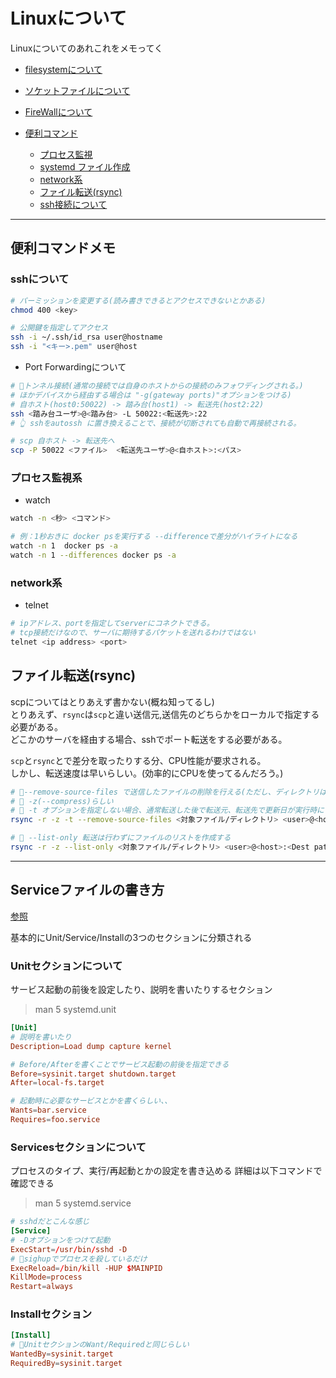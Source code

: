 # Linuxについて

Linuxについてのあれこれをメモってく

- [filesystemについて](filesystem)
- [ソケットファイルについて](socketfile)
- [FireWallについて](FireWall/Firewall)

- [便利コマンド](#usefull)
  - [プロセス監視](#watch)
  - [systemd ファイル作成](#systemd)
  - [network系](#network)
  - [ファイル転送(rsync)](#rsync)
  - [ssh接続について](#ssh)

---

## <a name=usefull>便利コマンドメモ</a>

### <a name=ssh>sshについて</a>

```sh
# パーミッションを変更する(読み書きできるとアクセスできないとかある)
chmod 400 <key>

# 公開鍵を指定してアクセス
ssh -i ~/.ssh/id_rsa user@hostname
ssh -i "<キー>.pem" user@host
```

- Port Forwardingについて

```sh
# 🌟トンネル接続(通常の接続では自身のホストからの接続のみフォワディングされる。)
# ほかデバイスから経由する場合は "-g(gateway ports)"オプションをつける)
# 自ホスト(host0:50022) -> 踏み台(host1) -> 転送先(host2:22)
ssh <踏み台ユーザ>@<踏み台> -L 50022:<転送先>:22
# 👆 sshをautossh に置き換えることで、接続が切断されても自動で再接続される。

# scp 自ホスト -> 転送先へ
scp -P 50022 <ファイル>  <転送先ユーザ>@<自ホスト>:<パス> 
```

### <a name=watch>プロセス監視系</a>

- watch

```sh
watch -n <秒> <コマンド>

# 例：1秒おきに docker psを実行する --differenceで差分がハイライトになる
watch -n 1  docker ps -a
watch -n 1 --differences docker ps -a
```

### <a name=network>network系</a>

- telnet

```sh
# ipアドレス、portを指定してserverにコネクトできる。
# tcp接続だけなので、サーバに期待するパケットを送れるわけではない
telnet <ip address> <port>
```

## <a name=rsync>ファイル転送(rsync)</a>

scpについてはとりあえず書かない(概ね知ってるし)  
とりあえず、`rsync`は`scp`と違い送信元,送信先のどちらかをローカルで指定する
必要がある。  
どこかのサーバを経由する場合、sshでポート転送をする必要がある。

`scp`と`rsync`とで差分を取ったりする分、CPU性能が要求される。  
しかし、転送速度は早いらしい。(効率的にCPUを使ってるんだろう。)

```sh
# 🌟--remove-source-files で送信したファイルの削除を行える(ただし、ディレクトリは消さない)
# 🌟 -z(--compress)らしい
# 🌟 -t オプションを指定しない場合、通常転送した後で転送元、転送先で更新日が実行時にされてしまう。そこで-tオプションをつけることで更新日時を保持したままにすることができる
rsync -r -z -t --remove-source-files <対象ファイル/ディレクトリ> <user>@<host>:<Dest path>

# 🌟 --list-only 転送は行わずにファイルのリストを作成する
rsync -r -z --list-only <対象ファイル/ディレクトリ> <user>@<host>:<Dest path>
```

---

## <a name=systemd>Serviceファイルの書き方</a>

[参照](https://qiita.com/masami256/items/ef0f23125cf8255e4857)

基本的にUnit/Service/Installの3つのセクションに分類される

### Unitセクションについて

サービス起動の前後を設定したり、説明を書いたりするセクション

> man 5 systemd.unit

```conf
[Unit]
# 説明を書いたり
Description=Load dump capture kernel

# Before/Afterを書くことでサービス起動の前後を指定できる
Before=sysinit.target shutdown.target
After=local-fs.target

# 起動時に必要なサービスとかを書くらしい、、
Wants=bar.service
Requires=foo.service
```

### Servicesセクションについて

プロセスのタイプ、実行/再起動とかの設定を書き込める
詳細は以下コマンドで確認できる

> man 5 systemd.service

```conf
# sshdだとこんな感じ
[Service]
# -Dオプションをつけて起動
ExecStart=/usr/bin/sshd -D
# 🚨sighupでプロセスを殺しているだけ
ExecReload=/bin/kill -HUP $MAINPID
KillMode=process
Restart=always
```

### Installセクション

```conf
[Install]
# 🌟UnitセクションのWant/Requiredと同じらしい
WantedBy=sysinit.target
RequiredBy=sysinit.target
```
